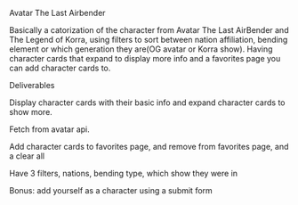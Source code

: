 Avatar The Last Airbender

Basically a catorization of the character from Avatar The Last AirBender and The Legend of Korra, using filters to sort between nation affiliation, bending element or which generation they are(OG avatar or Korra show). Having character cards that expand to display more info and a favorites page you can add character cards to.




Deliverables

Display character cards with their basic info and expand character cards to show more.

Fetch from avatar api.

Add character cards to favorites page, and remove from favorites page, and a clear all

Have 3 filters, nations, bending type, which show they were in

Bonus: add yourself as a character using a submit form